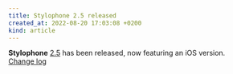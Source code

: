 ```yaml
---
title: Stylophone 2.5 released
created_at: 2022-08-20 17:03:08 +0200
kind: article
---
```


**Stylophone** [2.5](https://tvc-16.science/stylophone-25.html) has been released, now featuring an iOS version.  
[Change log](https://github.com/Difegue/Stylophone/releases/tag/2.5.4)
